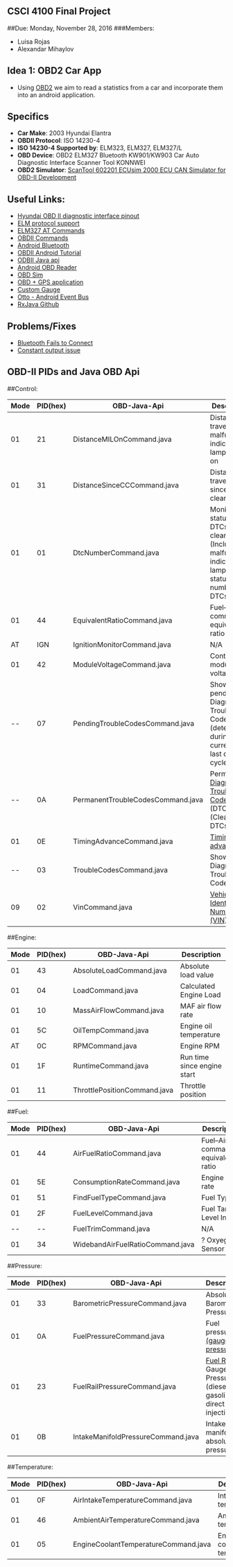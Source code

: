 CSCI 4100 Final Project
-----------------------------

##Due: Monday, November 28, 2016
###Members:
* Luisa Rojas
* Alexandar Mihaylov

Idea 1: OBD2 Car App
-----------------------------
* Using [OBD2](https://en.wikipedia.org/wiki/On-board_diagnostics#OBD-II) we aim to read a statistics from a car and incorporate them into an android application.

Specifics
-----------------------------
* **Car Make**: 2003 Hyundai Elantra
* **OBDII Protocol**: ISO 14230-4 
* **ISO 14230-4 Supported by**: ELM323, ELM327, ELM327/L
* **OBD Device**: OBD2 ELM327 Bluetooth KW901/KW903 Car Auto Diagnostic Interface Scanner Tool KONNWEI
* **OBD2 Simulator**: [ScanTool 602201 ECUsim 2000 ECU CAN Simulator for OBD-II Development](https://www.amazon.com/ScanTool-602201-ECUsim-Simulator-Development/dp/B008NAH6WE)

Useful Links:
-----------------------------
* [Hyundai OBD II diagnostic interface pinout](http://pinoutsguide.com/CarElectronics/hyundai_obd_2_pinout.shtml)
* [ELM protocol support](https://www.elmelectronics.com/products/ics/obd/)
* [ELM327 AT Commands](https://www.sparkfun.com/datasheets/Widgets/ELM327_AT_Commands.pdf)
* [OBDII Commands](https://en.wikipedia.org/wiki/OBD-II_PIDs)
* [Android Bluetooth](https://developer.android.com/guide/topics/connectivity/bluetooth.html)
* [OBDII Android Tutorial](http://blog.lemberg.co.uk/how-guide-obdii-reader-app-development)
* [ODBII Java api](https://github.com/pires/obd-java-api)
* [Android OBD Reader](https://github.com/pires/android-obd-reader)
* [OBD Sim](http://icculus.org/obdgpslogger/obdsim.html)
* [OBD + GPS application](http://icculus.org/obdgpslogger/)
* [Custom Gauge](https://github.com/pkleczko/CustomGauge)
* [Otto - Android Event Bus](http://square.github.io/otto/)
* [RxJava Github](https://github.com/ReactiveX/RxJava)


Problems/Fixes
-----------------------------
* [Bluetooth Fails to Connect](http://stackoverflow.com/questions/18657427/ioexception-read-failed-socket-might-closed-bluetooth-on-android-4-3/18786701details)
* [Constant output issue](https://github.com/pires/obd-java-api/issues/98)


OBD-II PIDs and Java OBD Api
--------------------------------

##Control:

Mode | PID(hex) | OBD-Java-Api | Description
-----|----------|--------------|-----------
01 | 21 | DistanceMILOnCommand.java | Distance traveled with malfunction indicator lamp (MIL) on
01 | 31 | DistanceSinceCCCommand.java | Distance traveled since codes cleared
01 | 01 | DtcNumberCommand.java | Monitor status since DTCs cleared. (Includes malfunction indicator lamp (MIL) status and number of DTCs.)
01 | 44 | EquivalentRatioCommand.java | Fuel–Air commanded equivalence ratio
AT | IGN | IgnitionMonitorCommand.java | N/A
01 | 42 | ModuleVoltageCommand.java | Control module voltage
-- | 07 | PendingTroubleCodesCommand.java | Show pending Diagnostic Trouble Codes (detected during current or last driving cycle)
-- | 0A | PermanentTroubleCodesCommand.java | Permanent [Diagnostic Trouble Codes](https://en.wikipedia.org/wiki/On-board_diagnostics#EOBD_fault_codes) (DTCs) (Cleared DTCs)
01 | 0E | TimingAdvanceCommand.java | [Timing advance](https://en.wikipedia.org/wiki/Ignition_timing#Setting_the_ignition_timing)
-- | 03 | TroubleCodesCommand.java | Show stored Diagnostic Trouble Codes
09 | 02 | VinCommand.java |  [Vehicle Identification Number (VIN)](https://en.wikipedia.org/wiki/Vehicle_identification_number)


##Engine:

Mode | PID(hex) | OBD-Java-Api | Description
-----|----------|--------------|-----------
01 | 43 | AbsoluteLoadCommand.java | Absolute load value
01 | 04 | LoadCommand.java | Calculated Engine Load
01 | 10 | MassAirFlowCommand.java | MAF air flow rate
01 | 5C | OilTempCommand.java | Engine oil temperature
AT | 0C | RPMCommand.java | Engine RPM
01 | 1F | RuntimeCommand.java | Run time since engine start
01 | 11 | ThrottlePositionCommand.java | Throttle position

##Fuel:

Mode | PID(hex) | OBD-Java-Api | Description
-----|----------|--------------|-----------
01 | 44 | AirFuelRatioCommand.java | Fuel–Air commanded equivalence ratio
01 | 5E | ConsumptionRateCommand.java | Engine fuel rate
01 | 51 | FindFuelTypeCommand.java | Fuel Type
01 | 2F | FuelLevelCommand.java | Fuel Tank Level Input
-- | -- | FuelTrimCommand.java | N/A
01 | 34 | WidebandAirFuelRatioCommand.java | ? Oxyegen Sensor 1

##Pressure:

Mode | PID(hex) | OBD-Java-Api | Description
-----|----------|--------------|-----------
01 | 33 | BarometricPressureCommand.java | Absolute Barometric Pressure
01 | 0A | FuelPressureCommand.java | Fuel pressure [(gauge pressure)](https://en.wikipedia.org/wiki/Pressure_measurement#Absolute.2C_gauge_and_differential_pressures_-_zero_reference)
01 | 23 | FuelRailPressureCommand.java | [Fuel Rail](https://en.wikipedia.org/wiki/Common_rail) Gauge Pressure (diesel, or gasoline direct injection)
01 | 0B | IntakeManifoldPressureCommand.java | 	Intake manifold absolute pressure

##Temperature:

Mode | PID(hex) | OBD-Java-Api | Description
-----|----------|--------------|-----------
01 | 0F | AirIntakeTemperatureCommand.java | Intake air temperature
01 | 46 | AmbientAirTemperatureCommand.java | Ambient air temperature
01 | 05 | EngineCoolantTemperatureCommand.java | Engine coolant temperature




















